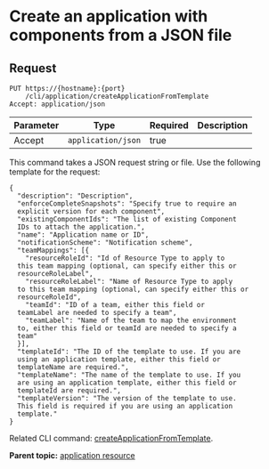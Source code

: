 # Create an application with components from a JSON file

## Request

```
PUT https://{hostname}:{port}
    /cli/application/createApplicationFromTemplate
Accept: application/json

```

|Parameter|Type|Required|Description|
|---------|----|--------|-----------|
|Accept|`application/json`|true| |

This command takes a JSON request string or file. Use the following template for the request:

```
{
  "description": "Description",
  "enforceCompleteSnapshots": "Specify true to require an 
  explicit version for each component",
  "existingComponentIds": "The list of existing Component 
  IDs to attach the application.",
  "name": "Application name or ID",
  "notificationScheme": "Notification scheme",
  "teamMappings": [{
    "resourceRoleId": "Id of Resource Type to apply to 
  this team mapping (optional, can specify either this or 
  resourceRoleLabel",
    "resourceRoleLabel": "Name of Resource Type to apply 
  to this team mapping (optional, can specify either this or 
  resourceRoleId",
    "teamId": "ID of a team, either this field or 
  teamLabel are needed to specify a team",
    "teamLabel": "Name of the team to map the environment 
  to, either this field or teamId are needed to specify a 
  team"
  }],
  "templateId": "The ID of the template to use. If you are 
  using an application template, either this field or 
  templateName are required.",
  "templateName": "The name of the template to use. If you 
  are using an application template, either this field or 
  templateId are required.",
  "templateVersion": "The version of the template to use. 
  This field is required if you are using an application 
  template."
}

```

Related CLI command: [createApplicationFromTemplate](udclient_createapplicationfromtemplate.md).

**Parent topic:** [application resource](../../com.udeploy.api.doc/topics/rest_cli_application.md)

